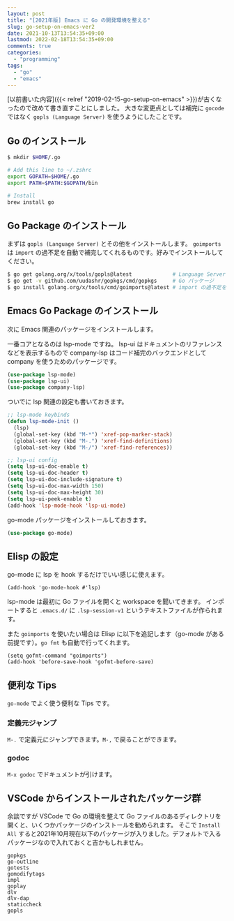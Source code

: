 ```yaml
---
layout: post
title: "[2021年版] Emacs に Go の開発環境を整える"
slug: go-setup-on-emacs-ver2
date: 2021-10-13T13:54:35+09:00
lastmod: 2022-02-18T13:54:35+09:00
comments: true
categories:
  - "programming"
tags:
  - "go"
  - "emacs"
---
```


[以前書いた内容]({{< relref "2019-02-15-go-setup-on-emacs" >}})が古くなったので改めて書き直すことにしました。
大きな変更点としては補完に `gocode` ではなく `gopls (Language Server)` を使うようにしたことです。

## Go のインストール

``` bash
$ mkdir $HOME/.go

# Add this line to ~/.zshrc
export GOPATH=$HOME/.go
export PATH=$PATH:$GOPATH/bin

# Install
brew install go
```

## Go Package のインストール

まずは `gopls (Language Server)` とその他をインストールします。
`goimports` は `import` の過不足を自動で補完してくれるものです。好みでインストールしてください。

```bash
$ go get golang.org/x/tools/gopls@latest             # Language Server
$ go get -v github.com/uudashr/gopkgs/cmd/gopkgs     # Go パッケージ
$ go install golang.org/x/tools/cmd/goimports@latest # import の過不足を自動で補完
```

## Emacs Go Package のインストール

次に Emacs 関連のパッケージをインストールします。

一番コアとなるのは lsp-mode ですね。
lsp-ui はドキュメントのリファレンスなどを表示するもので company-lsp はコード補完のバックエンドとして company を使うためのパッケージです。

```lisp
(use-package lsp-mode)
(use-package lsp-ui)
(use-package company-lsp)
```

ついでに lsp 関連の設定も書いておきます。

```lisp
;; lsp-mode keybinds
(defun lsp-mode-init ()
  (lsp)
  (global-set-key (kbd "M-*") 'xref-pop-marker-stack)
  (global-set-key (kbd "M-.") 'xref-find-definitions)
  (global-set-key (kbd "M-/") 'xref-find-references))

;; lsp-ui config
(setq lsp-ui-doc-enable t)
(setq lsp-ui-doc-header t)
(setq lsp-ui-doc-include-signature t)
(setq lsp-ui-doc-max-width 150)
(setq lsp-ui-doc-max-height 30)
(setq lsp-ui-peek-enable t)
(add-hook 'lsp-mode-hook 'lsp-ui-mode)
```

go-mode パッケージをインストールしておきます。

```lisp
(use-package go-mode)
```

## Elisp の設定

go-mode に lsp を hook するだけでいい感じに使えます。

``` emacs-lisp
(add-hook 'go-mode-hook #'lsp)
```

lsp-mode は最初に Go ファイルを開くと workspace を聞いてきます。
インポートすると `.emacs.d/` に `.lsp-session-v1` というテキストファイルが作られます。

また `goimports` を使いたい場合は Elisp に以下を追記します（go-mode がある前提です）。`go fmt` も自動で行ってくれます。

``` emacs-lisp
(setq gofmt-command "goimports")
(add-hook 'before-save-hook 'gofmt-before-save)
```

## 便利な Tips

`go-mode` でよく使う便利な Tips です。

### 定義元ジャンプ

`M-.` で定義元にジャンプできます。`M-,` で戻ることができます。

### godoc

`M-x godoc` でドキュメントが引けます。

## VSCode からインストールされたパッケージ群

余談ですが VSCode で Go の環境を整えて Go ファイルのあるディレクトリを開くと、いくつかパッケージのインストールを勧められます。
そこで `Install All` すると2021年10月現在以下のパッケージが入りました。デフォルトで入るパッケージなので入れておくと吉かもしれません。

```
gopkgs
go-outline
gotests
gomodifytags
impl
goplay
dlv
dlv-dap
staticcheck
gopls
```
